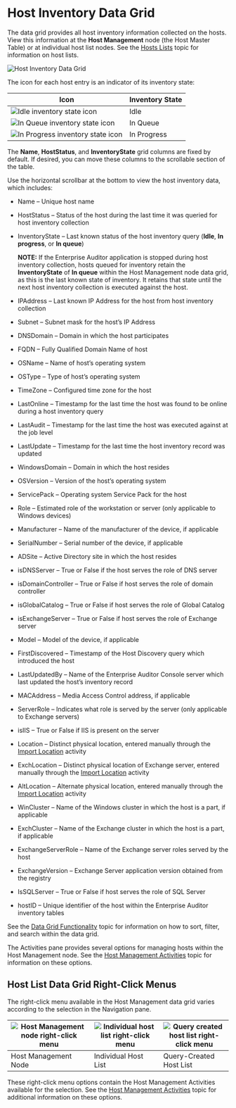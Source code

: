 # Host Inventory Data Grid

The data grid provides all host inventory information collected on the hosts. View this information
at the **Host Management** node (the Host Master Table) or at individual host list nodes. See the
[Hosts Lists](/docs/accessanalyzer/11.6/admin/hostmanagement/lists.md)
topic for information on host lists.

![Host Inventory Data Grid](/img/product_docs/accessanalyzer/11.6/accessanalyzer/admin/hostmanagement/datagrid.webp)

The icon for each host entry is an indicator of its inventory state:

| Icon                                                                                                                                           | Inventory State |
| ---------------------------------------------------------------------------------------------------------------------------------------------- | --------------- |
| ![Idle inventory state icon](/img/product_docs/accessanalyzer/11.6/accessanalyzer/admin/hostmanagement/inventoryidle.webp)              | Idle            |
| ![In Queue inventory state icon](/img/product_docs/accessanalyzer/11.6/accessanalyzer/admin/hostmanagement/inventoryinqueue.webp)       | In Queue        |
| ![In Progress inventory state icon](/img/product_docs/accessanalyzer/11.6/accessanalyzer/admin/hostmanagement/inventoryinprogress.webp) | In Progress     |

The **Name**, **HostStatus**, and **InventoryState** grid columns are fixed by default. If desired,
you can move these columns to the scrollable section of the table.

Use the horizontal scrollbar at the bottom to view the host inventory data, which includes:

- Name – Unique host name
- HostStatus – Status of the host during the last time it was queried for host inventory collection
- InventoryState – Last known status of the host inventory query (**Idle**, **In progress**, or **In
  queue**)

    **NOTE:** If the Enterprise Auditor application is stopped during host inventory collection,
    hosts queued for inventory retain the **InventoryState** of **In queue** within the Host
    Management node data grid, as this is the last known state of inventory. It retains that state
    until the next host inventory collection is executed against the host.

- IPAddress – Last known IP Address for the host from host inventory collection
- Subnet – Subnet mask for the host’s IP Address
- DNSDomain – Domain in which the host participates
- FQDN – Fully Qualified Domain Name of host
- OSName – Name of host’s operating system
- OSType – Type of host’s operating system
- TimeZone – Configured time zone for the host
- LastOnline – Timestamp for the last time the host was found to be online during a host inventory
  query
- LastAudit – Timestamp for the last time the host was executed against at the job level
- LastUpdate – Timestamp for the last time the host inventory record was updated
- WindowsDomain – Domain in which the host resides
- OSVersion – Version of the host’s operating system
- ServicePack – Operating system Service Pack for the host
- Role – Estimated role of the workstation or server (only applicable to Windows devices)
- Manufacturer – Name of the manufacturer of the device, if applicable
- SerialNumber – Serial number of the device, if applicable
- ADSite – Active Directory site in which the host resides
- isDNSServer – True or False if the host serves the role of DNS server
- isDomainController – True or False if host serves the role of domain controller
- isGlobalCatalog – True or False if host serves the role of Global Catalog
- isExchangeServer – True or False if host serves the role of Exchange server
- Model – Model of the device, if applicable
- FirstDiscovered – Timestamp of the Host Discovery query which introduced the host
- LastUpdatedBy – Name of the Enterprise Auditor Console server which last updated the host’s
  inventory record
- MACAddress – Media Access Control address, if applicable
- ServerRole – Indicates what role is served by the server (only applicable to Exchange servers)
- isIIS – True or False if IIS is present on the server
- Location – Distinct physical location, entered manually through the
  [Import Location](/docs/accessanalyzer/11.6/admin/hostmanagement/actions/importlocation.md)
  activity
- ExchLocation – Distinct physical location of Exchange server, entered manually through the
  [Import Location](/docs/accessanalyzer/11.6/admin/hostmanagement/actions/importlocation.md)
  activity
- AltLocation – Alternate physical location, entered manually through the
  [Import Location](/docs/accessanalyzer/11.6/admin/hostmanagement/actions/importlocation.md)
  activity
- WinCluster – Name of the Windows cluster in which the host is a part, if applicable
- ExchCluster – Name of the Exchange cluster in which the host is a part, if applicable
- ExchangeServerRole – Name of the Exchange server roles served by the host
- ExchangeVersion – Exchange Server application version obtained from the registry
- IsSQLServer – True or False if host serves the role of SQL Server
- hostID – Unique identifier of the host within the Enterprise Auditor inventory tables

See the
[Data Grid Functionality](/docs/accessanalyzer/11.6/admin/navigate/datagrid.md)
topic for information on how to sort, filter, and search within the data grid.

The Activities pane provides several options for managing hosts within the Host Management node. See
the
[Host Management Activities](/docs/accessanalyzer/11.6/admin/hostmanagement/actions/overview.md)
topic for information on these options.

## Host List Data Grid Right-Click Menus

The right-click menu available in the Host Management data grid varies according to the selection in
the Navigation pane.

| ![Host Management node right-click menu](/img/product_docs/accessanalyzer/11.6/accessanalyzer/admin/hostmanagement/rightclickhostmanagement.webp) | ![Individual host list right-click menu](/img/product_docs/accessanalyzer/11.6/accessanalyzer/admin/hostmanagement/rightclickindividualhost.webp) | ![Query created host list right-click menu](/img/product_docs/accessanalyzer/11.6/accessanalyzer/admin/hostmanagement/rightclickquerycreated.webp) |
| -------------------------------------------------------------------------------------------------------------------------------------------------------- | -------------------------------------------------------------------------------------------------------------------------------------------------------- | --------------------------------------------------------------------------------------------------------------------------------------------------------- |
| Host Management Node                                                                                                                                     | Individual Host List                                                                                                                                     | Query-Created Host List                                                                                                                                   |

These right-click menu options contain the Host Management Activities available for the selection.
See the
[Host Management Activities](/docs/accessanalyzer/11.6/admin/hostmanagement/actions/overview.md)
topic for additional information on these options.
